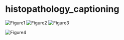 # histopathology_captioning

![Figure1](https://github.com/user-attachments/assets/a9310a3e-fbd0-419a-9204-afa073fb8733)
![Figure2](https://github.com/user-attachments/assets/cc1738d1-e656-4c21-91f7-bd5640e2eb18)
![Figure3](https://github.com/user-attachments/assets/0474ea39-2a1f-468e-bf61-b9e020dfbc2f)

![Figure4](https://github.com/user-attachments/assets/e59800a7-f41c-4196-90e5-799047cce69a)

